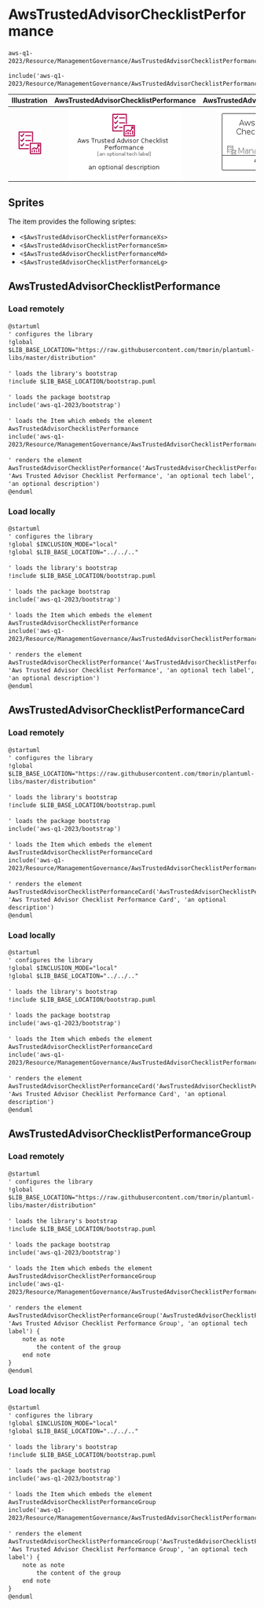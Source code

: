 # AwsTrustedAdvisorChecklistPerformance


```text
aws-q1-2023/Resource/ManagementGovernance/AwsTrustedAdvisorChecklistPerformance
```

```text
include('aws-q1-2023/Resource/ManagementGovernance/AwsTrustedAdvisorChecklistPerformance')
```



| Illustration | AwsTrustedAdvisorChecklistPerformance | AwsTrustedAdvisorChecklistPerformanceCard | AwsTrustedAdvisorChecklistPerformanceGroup |
| :---: | :---: | :---: | :---: |
| ![illustration for Illustration](../../../aws-q1-2023/Resource/ManagementGovernance/AwsTrustedAdvisorChecklistPerformance.png) | ![illustration for AwsTrustedAdvisorChecklistPerformance](../../../aws-q1-2023/Resource/ManagementGovernance/AwsTrustedAdvisorChecklistPerformance.Local.png) | ![illustration for AwsTrustedAdvisorChecklistPerformanceCard](../../../aws-q1-2023/Resource/ManagementGovernance/AwsTrustedAdvisorChecklistPerformanceCard.Local.png) | ![illustration for AwsTrustedAdvisorChecklistPerformanceGroup](../../../aws-q1-2023/Resource/ManagementGovernance/AwsTrustedAdvisorChecklistPerformanceGroup.Local.png) |



## Sprites
The item provides the following sriptes:

- `<$AwsTrustedAdvisorChecklistPerformanceXs>`
- `<$AwsTrustedAdvisorChecklistPerformanceSm>`
- `<$AwsTrustedAdvisorChecklistPerformanceMd>`
- `<$AwsTrustedAdvisorChecklistPerformanceLg>`





## AwsTrustedAdvisorChecklistPerformance

### Load remotely
```plantuml
@startuml
' configures the library
!global $LIB_BASE_LOCATION="https://raw.githubusercontent.com/tmorin/plantuml-libs/master/distribution"

' loads the library's bootstrap
!include $LIB_BASE_LOCATION/bootstrap.puml

' loads the package bootstrap
include('aws-q1-2023/bootstrap')

' loads the Item which embeds the element AwsTrustedAdvisorChecklistPerformance
include('aws-q1-2023/Resource/ManagementGovernance/AwsTrustedAdvisorChecklistPerformance')

' renders the element
AwsTrustedAdvisorChecklistPerformance('AwsTrustedAdvisorChecklistPerformance', 'Aws Trusted Advisor Checklist Performance', 'an optional tech label', 'an optional description')
@enduml
```

### Load locally
```plantuml
@startuml
' configures the library
!global $INCLUSION_MODE="local"
!global $LIB_BASE_LOCATION="../../.."

' loads the library's bootstrap
!include $LIB_BASE_LOCATION/bootstrap.puml

' loads the package bootstrap
include('aws-q1-2023/bootstrap')

' loads the Item which embeds the element AwsTrustedAdvisorChecklistPerformance
include('aws-q1-2023/Resource/ManagementGovernance/AwsTrustedAdvisorChecklistPerformance')

' renders the element
AwsTrustedAdvisorChecklistPerformance('AwsTrustedAdvisorChecklistPerformance', 'Aws Trusted Advisor Checklist Performance', 'an optional tech label', 'an optional description')
@enduml
```

## AwsTrustedAdvisorChecklistPerformanceCard

### Load remotely
```plantuml
@startuml
' configures the library
!global $LIB_BASE_LOCATION="https://raw.githubusercontent.com/tmorin/plantuml-libs/master/distribution"

' loads the library's bootstrap
!include $LIB_BASE_LOCATION/bootstrap.puml

' loads the package bootstrap
include('aws-q1-2023/bootstrap')

' loads the Item which embeds the element AwsTrustedAdvisorChecklistPerformanceCard
include('aws-q1-2023/Resource/ManagementGovernance/AwsTrustedAdvisorChecklistPerformance')

' renders the element
AwsTrustedAdvisorChecklistPerformanceCard('AwsTrustedAdvisorChecklistPerformanceCard', 'Aws Trusted Advisor Checklist Performance Card', 'an optional description')
@enduml
```

### Load locally
```plantuml
@startuml
' configures the library
!global $INCLUSION_MODE="local"
!global $LIB_BASE_LOCATION="../../.."

' loads the library's bootstrap
!include $LIB_BASE_LOCATION/bootstrap.puml

' loads the package bootstrap
include('aws-q1-2023/bootstrap')

' loads the Item which embeds the element AwsTrustedAdvisorChecklistPerformanceCard
include('aws-q1-2023/Resource/ManagementGovernance/AwsTrustedAdvisorChecklistPerformance')

' renders the element
AwsTrustedAdvisorChecklistPerformanceCard('AwsTrustedAdvisorChecklistPerformanceCard', 'Aws Trusted Advisor Checklist Performance Card', 'an optional description')
@enduml
```

## AwsTrustedAdvisorChecklistPerformanceGroup

### Load remotely
```plantuml
@startuml
' configures the library
!global $LIB_BASE_LOCATION="https://raw.githubusercontent.com/tmorin/plantuml-libs/master/distribution"

' loads the library's bootstrap
!include $LIB_BASE_LOCATION/bootstrap.puml

' loads the package bootstrap
include('aws-q1-2023/bootstrap')

' loads the Item which embeds the element AwsTrustedAdvisorChecklistPerformanceGroup
include('aws-q1-2023/Resource/ManagementGovernance/AwsTrustedAdvisorChecklistPerformance')

' renders the element
AwsTrustedAdvisorChecklistPerformanceGroup('AwsTrustedAdvisorChecklistPerformanceGroup', 'Aws Trusted Advisor Checklist Performance Group', 'an optional tech label') {
    note as note
        the content of the group
    end note
}
@enduml
```

### Load locally
```plantuml
@startuml
' configures the library
!global $INCLUSION_MODE="local"
!global $LIB_BASE_LOCATION="../../.."

' loads the library's bootstrap
!include $LIB_BASE_LOCATION/bootstrap.puml

' loads the package bootstrap
include('aws-q1-2023/bootstrap')

' loads the Item which embeds the element AwsTrustedAdvisorChecklistPerformanceGroup
include('aws-q1-2023/Resource/ManagementGovernance/AwsTrustedAdvisorChecklistPerformance')

' renders the element
AwsTrustedAdvisorChecklistPerformanceGroup('AwsTrustedAdvisorChecklistPerformanceGroup', 'Aws Trusted Advisor Checklist Performance Group', 'an optional tech label') {
    note as note
        the content of the group
    end note
}
@enduml
```

